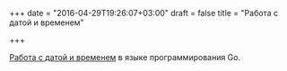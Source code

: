 +++
date = "2016-04-29T19:26:07+03:00"
draft = false
title = "Работа с датой и временем"

+++

<p><a href="https://machiel.me/post/time-in-go-a-primer/">Работа с датой и временем</a> в языке программирования Go.</p>

